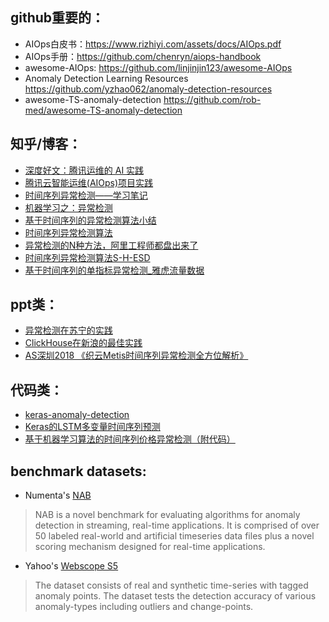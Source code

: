 ## github重要的：
- AIOps白皮书：https://www.rizhiyi.com/assets/docs/AIOps.pdf
- AIOps手册：https://github.com/chenryn/aiops-handbook
- awesome-AIOps: https://github.com/linjinjin123/awesome-AIOps
- Anomaly Detection Learning Resources https://github.com/yzhao062/anomaly-detection-resources
- awesome-TS-anomaly-detection https://github.com/rob-med/awesome-TS-anomaly-detection
## 知乎/博客：
- [深度好文：腾讯运维的 AI 实践](https://mp.weixin.qq.com/s/1a45t6H-tP_la8lgvirfqw)
- [腾讯云智能运维(AIOps)项目实践](https://cloud.tencent.com/developer/article/1538908)
- [时间序列异常检测——学习笔记](https://zhuanlan.zhihu.com/p/142320349)
- [机器学习之：异常检测](https://zhuanlan.zhihu.com/p/25753926)
- [基于时间序列的异常检测算法小结](https://blog.csdn.net/Jasminexjf/article/details/88527966)
- [时间序列异常检测算法](https://juejin.im/post/5c19f4cb518825678a7bad4c)
- [异常检测的N种方法，阿里工程师都盘出来了](http://www.shujuren.org/article/993.html)
- [时间序列异常检测算法S-H-ESD](https://www.cnblogs.com/en-heng/p/9202654.html)
- [基于时间序列的单指标异常检测_雅虎流量数据](http://bbs.learnfuture.com/topic/9566)

 

## ppt类：
- [异常检测在苏宁的实践](https://www.slideshare.net/ssuserbefd12/ss-164777085?from_action=save)
- [ClickHouse在新浪的最佳实践](https://www.slideshare.net/jackgao946/clickhousemeetup-clickhouse-best-practice-sina?qid=af52dd07-957b-4233-954f-4e639c8a07c3&v=&b=&from_search=1)
- [AS深圳2018 《织云Metis时间序列异常检测全方位解析》](https://myslide.cn/slides/9775)

 

## 代码类：
- [keras-anomaly-detection](https://github.com/chen0040/keras-anomaly-detection)
- [Keras的LSTM多变量时间序列预测](https://zhuanlan.zhihu.com/p/28746221)
- [基于机器学习算法的时间序列价格异常检测（附代码）](https://cloud.tencent.com/developer/article/1395760)

 

## benchmark datasets:
- Numenta's [NAB](https://github.com/numenta/NAB)

> NAB is a novel benchmark for evaluating algorithms for anomaly detection in streaming, real-time applications. It is comprised of over 50 labeled real-world and artificial timeseries data files plus a novel scoring mechanism designed for real-time applications.

- Yahoo's [Webscope S5](https://webscope.sandbox.yahoo.com/catalog.php?datatype=s&did=70)

> The dataset consists of real and synthetic time-series with tagged anomaly points. The dataset tests the detection accuracy of various anomaly-types including outliers and change-points.
